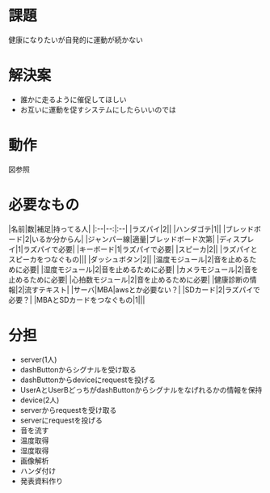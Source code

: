 # 課題
健康になりたいが自発的に運動が続かない

# 解決案
- 誰かに走るように催促してほしい
- お互いに運動を促すシステムにしたらいいのでは

# 動作
図参照

# 必要なもの
|名前|数|補足|持ってる人|
|:--|--:|:--|
|ラズパイ|2||
|ハンダゴテ|1||
|ブレッドボード|2|いるか分からん|
|ジャンパー線|適量|ブレッドボード次第|
|ディスプレイ|1|ラズパイで必要|
|キーボード|1|ラズパイで必要|
|スピーカ|2||
|ラズパイとスピーカをつなぐもの|||
|ダッシュボタン|2||
|温度モジュール|2|音を止めるために必要|
|湿度モジュール|2|音を止めるために必要|
|カメラモジュール|2|音を止めるために必要|
|心拍数モジュール|2|音を止めるために必要|
|健康診断の情報|2|流すテキスト|
|サーバ|MBA|awsとか必要ない？|
|SDカード|2|ラズパイで必要？|
|MBAとSDカードをつなぐもの|1|||

# 分担
- server(1人)
 - dashButtonからシグナルを受け取る
 - dashButtonからdeviceにrequestを投げる
 - UserAとUserBどっちがdashButtonからシグナルをなげれるかの情報を保持
- device(2人)
 - serverからrequestを受け取る
 - serverにrequestを投げる
 - 音を流す
 - 温度取得
 - 湿度取得
 - 画像解析
 - ハンダ付け
- 発表資料作り
